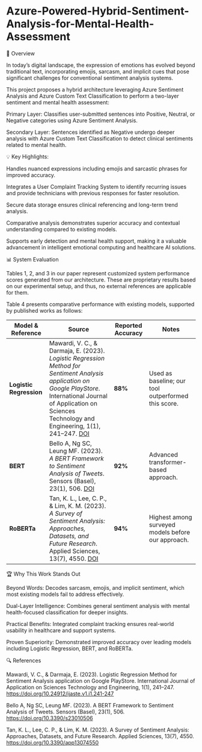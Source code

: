 # Azure-Powered-Hybrid-Sentiment-Analysis-for-Mental-Health-Assessment

📌 Overview



In today’s digital landscape, the expression of emotions has evolved beyond traditional text, incorporating emojis, sarcasm, and implicit cues that pose significant challenges for conventional sentiment analysis systems.

This project proposes a hybrid architecture leveraging Azure Sentiment Analysis and Azure Custom Text Classification to perform a two-layer sentiment and mental health assessment:

Primary Layer: Classifies user-submitted sentences into Positive, Neutral, or Negative categories using Azure Sentiment Analysis.

Secondary Layer: Sentences identified as Negative undergo deeper analysis with Azure Custom Text Classification to detect clinical sentiments related to mental health.

💡 Key Highlights:




Handles nuanced expressions including emojis and sarcastic phrases for improved accuracy.

Integrates a User Complaint Tracking System to identify recurring issues and provide technicians with previous responses for faster resolution.

Secure data storage ensures clinical referencing and long-term trend analysis.

Comparative analysis demonstrates superior accuracy and contextual understanding compared to existing models.

Supports early detection and mental health support, making it a valuable advancement in intelligent emotional computing and healthcare AI solutions.

📊 System Evaluation


Tables 1, 2, and 3 in our paper represent customized system performance scores generated from our architecture. These are proprietary results based on our experimental setup, and thus, no external references are applicable for them.

Table 4 presents comparative performance with existing models, supported by published works as follows:

| Model & Reference | Source | Reported Accuracy | Notes |
|-------------------|--------|-------------------|-------|
| **Logistic Regression** | Mawardi, V. C., & Darmaja, E. (2023). *Logistic Regression Method for Sentiment Analysis application on Google PlayStore*. International Journal of Application on Sciences Technology and Engineering, 1(1), 241–247. [DOI](https://doi.org/10.24912/ijaste.v1.i1.241-247) | **88%** | Used as baseline; our tool outperformed this score. |
| **BERT** | Bello A, Ng SC, Leung MF. (2023). *A BERT Framework to Sentiment Analysis of Tweets*. Sensors (Basel), 23(1), 506. [DOI](https://doi.org/10.3390/s23010506) | **92%** | Advanced transformer-based approach. |
| **RoBERTa** | Tan, K. L., Lee, C. P., & Lim, K. M. (2023). *A Survey of Sentiment Analysis: Approaches, Datasets, and Future Research*. Applied Sciences, 13(7), 4550. [DOI](https://doi.org/10.3390/app13074550) | **94%** | Highest among surveyed models before our approach. |


🏆 Why This Work Stands Out



Beyond Words: Decodes sarcasm, emojis, and implicit sentiment, which most existing models fail to address effectively.

Dual-Layer Intelligence: Combines general sentiment analysis with mental health-focused classification for deeper insights.

Practical Benefits: Integrated complaint tracking ensures real-world usability in healthcare and support systems.

Proven Superiority: Demonstrated improved accuracy over leading models including Logistic Regression, BERT, and RoBERTa.

🔍 References


Mawardi, V. C., & Darmaja, E. (2023). Logistic Regression Method for Sentiment Analysis application on Google PlayStore. International Journal of Application on Sciences Technology and Engineering, 1(1), 241–247. https://doi.org/10.24912/ijaste.v1.i1.241-247

Bello A, Ng SC, Leung MF. (2023). A BERT Framework to Sentiment Analysis of Tweets. Sensors (Basel), 23(1), 506. https://doi.org/10.3390/s23010506

Tan, K. L., Lee, C. P., & Lim, K. M. (2023). A Survey of Sentiment Analysis: Approaches, Datasets, and Future Research. Applied Sciences, 13(7), 4550. https://doi.org/10.3390/app13074550
